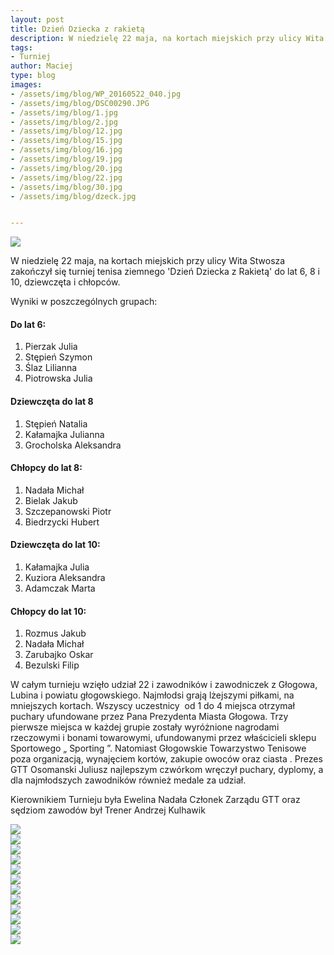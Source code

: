 ```yaml
---
layout: post
title: Dzień Dziecka z rakietą
description: W niedzielę 22 maja, na kortach miejskich przy ulicy Wita Stwosza  zakończył się turniej tenisa ziemnego 'Dzień Dziecka z Rakietą' do lat 6, 8 i 10, dziewczęta i  chłopców.
tags:
- Turniej
author: Maciej
type: blog
images:
- /assets/img/blog/WP_20160522_040.jpg
- /assets/img/blog/DSC00290.JPG
- /assets/img/blog/1.jpg
- /assets/img/blog/2.jpg
- /assets/img/blog/12.jpg
- /assets/img/blog/15.jpg
- /assets/img/blog/16.jpg
- /assets/img/blog/19.jpg
- /assets/img/blog/20.jpg
- /assets/img/blog/22.jpg
- /assets/img/blog/30.jpg
- /assets/img/blog/dzeck.jpg


---
```


<div class="image"><img src="/assets/img/blog/16.jpg" /></div>

W niedzielę 22 maja, na kortach miejskich przy ulicy Wita Stwosza  zakończył się turniej tenisa ziemnego 'Dzień Dziecka z Rakietą' do lat 6, 8 i 10, dziewczęta i  chłopców.

Wyniki w poszczególnych grupach:

#### Do lat 6:
1. Pierzak Julia
2. Stępień Szymon
3. Ślaz Lilianna
4. Piotrowska Julia

#### Dziewczęta do lat 8
1. Stępień            Natalia
2. Kałamajka        Julianna 
3. Grocholska      Aleksandra

#### Chłopcy do lat 8:
1. Nadała              Michał
2. Bielak               Jakub
3. Szczepanowski Piotr
4. Biedrzycki        Hubert

#### Dziewczęta do lat 10:
1. Kałamajka       Julia
2. Kuziora           Aleksandra
3. Adamczak       Marta

#### Chłopcy do lat 10:
1. Rozmus          Jakub
2. Nadała            Michał
3. Zarubajko       Oskar
4. Bezulski           Filip


 W całym turnieju wzięło udział 22 i zawodników i zawodniczek z  Głogowa, Lubina i  powiatu głogowskiego. Najmłodsi grają lżejszymi piłkami, na mniejszych kortach.
 Wszyscy uczestnicy  od 1 do 4 miejsca  otrzymał puchary ufundowane przez Pana Prezydenta Miasta Głogowa. Trzy pierwsze miejsca w każdej grupie zostały wyróżnione nagrodami rzeczowymi i bonami towarowymi, ufundowanymi przez właścicieli sklepu Sportowego „ Sporting ”. Natomiast Głogowskie Towarzystwo Tenisowe poza organizacją, wynajęciem  kortów, zakupie owoców oraz ciasta . Prezes GTT Osomanski Juliusz  najlepszym czwórkom wręczył puchary, dyplomy, a dla najmłodszych zawodników również medale za udział.

 Kierownikiem Turnieju była Ewelina Nadała  Członek Zarządu GTT oraz sędziom zawodów był Trener Andrzej Kulhawik


<div id="lightgallery" class="carousel slide">
  <div class="carousel-inner">
    <div class="item active">
      <div class="row">
        <div class="span3"><a href="/assets/img/blog/30.jpg"> <img src="/assets/img/blog/30.jpg" /></a></div>
        <div class="span3"><a href="/assets/img/blog/DSC00290.jpg"> <img src="/assets/img/blog/DSC00290.jpg" /></a></div>
        <div class="span3"><a href="/assets/img/blog/1.jpg"> <img src="/assets/img/blog/1.jpg" /></a></div>
        <div class="span3"><a href="/assets/img/blog/2.jpg"> <img src="/assets/img/blog/2.jpg" /></a></div>
      </div>
      <div class="row">
        <div class="span3"><a href="/assets/img/blog/12.jpg"> <img src="/assets/img/blog/12.jpg" /></a></div>
        <div class="span3"><a href="/assets/img/blog/15.jpg"> <img src="/assets/img/blog/15.jpg" /></a></div>
        <div class="span3"><a href="/assets/img/blog/19.jpg"> <img src="/assets/img/blog/19.jpg" /></a></div>
        <div class="span3"><a href="/assets/img/blog/19.jpg"> <img src="/assets/img/blog/dzeck.jpg" /></a></div>
      </div>
      <div class="row">
        <div class="span3"><a href="/assets/img/blog/WP_20160522_040.jpg"> <img src="/assets/img/blog/WP_20160522_040.jpg" /></a></div>
        <div class="span3"><a href="/assets/img/blog/16.jpg"> <img src="/assets/img/blog/16.jpg" /></a></div>
        <div class="span3"><a href="/assets/img/blog/20.jpg"> <img src="/assets/img/blog/20.jpg" /></a></div>
        <div class="span3"><a href="/assets/img/blog/22.jpg"> <img src="/assets/img/blog/22.jpg" /></a></div>
      </div>
    </div>
  </div>
</div>